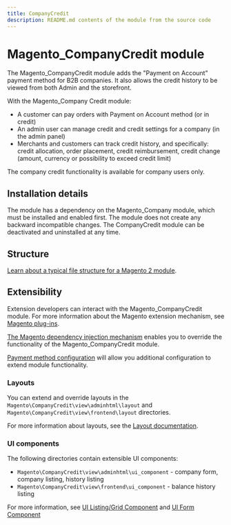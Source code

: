 ```yaml
---
title: CompanyCredit
description: README.md contents of the module from the source code
---
```


# Magento_CompanyCredit module

The Magento_CompanyCredit module adds the "Payment on Account" payment method for B2B companies. It also allows the credit history to be viewed from both Admin and the storefront.

With the Magento_Company Credit module:

- A customer can pay orders with Payment on Account method (or in credit)
- An admin user can manage credit and credit settings for a company (in the admin panel)
- Merchants and customers can track credit history, and specifically: credit allocation, order placement, credit reimbursement, credit change (amount, currency or possibility to exceed credit limit)

The company credit functionality is available for company users only.

## Installation details

The module has a dependency on the Magento_Company module, which must be installed and enabled first. The module does not create any backward incompatible changes. The CompanyCredit module can be deactivated and uninstalled at any time.

## Structure

[Learn about a typical file structure for a Magento 2 module](https://devdocs.magento.com/guides/v2.4/extension-dev-guide/build/module-file-structure.html).

## Extensibility

Extension developers can interact with the Magento_CompanyCredit module. For more information about the Magento extension mechanism, see [Magento plug-ins](https://devdocs.magento.com/guides/v2.4/extension-dev-guide/plugins.html).

[The Magento dependency injection mechanism](https://devdocs.magento.com/guides/v2.4/extension-dev-guide/depend-inj.html) enables you to override the functionality of the Magento_CompanyCredit module.

[Payment method configuration](https://devdocs.magento.com/guides/v2.4/payments-integrations/base-integration/payment-option-config.html) will allow you additional configuration to extend module functionality.

### Layouts

You can extend and override layouts in the `Magento\CompanyCredit\view\adminhtml\layout` and `Magento\CompanyCredit\view\frontend\layout` directories.

For more information about layouts, see the [Layout documentation](https://devdocs.magento.com/guides/v2.4/frontend-dev-guide/layouts/layout-overview.html).

### UI components

The following directories contain extensible UI components:

- `Magento\CompanyCredit\view\adminhtml\ui_component` -  company form, company listing, history listing
- `Magento\CompanyCredit\view\frontend\ui_component` - balance history listing

For more information, see [UI Listing/Grid Component](https://devdocs.magento.com/guides/v2.4/ui_comp_guide/components/ui-listing-grid.html) and [UI Form Component](https://devdocs.magento.com/guides/v2.4/ui_comp_guide/components/ui-form.html)

